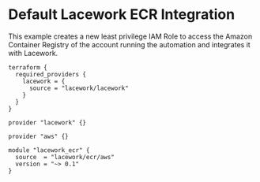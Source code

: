 # Default Lacework ECR Integration

This example creates a new least privilege IAM Role to access the Amazon Container Registry of the account running the automation and integrates it with Lacework.

```hcl
terraform {
  required_providers {
    lacework = {
      source = "lacework/lacework"
    }
  }
}

provider "lacework" {}

provider "aws" {}

module "lacework_ecr" {
  source  = "lacework/ecr/aws"
  version = "~> 0.1"
}
```
